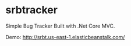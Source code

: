 # srbtracker
Simple Bug Tracker Built with .Net Core MVC.

Demo: http://srbt.us-east-1.elasticbeanstalk.com/
